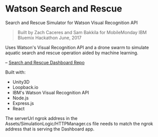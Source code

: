 # Watson Search and Rescue
Search and Rescue Simulator for Watson Visual Recognition API
> Built by Zach Caceres and Sam Bakkila for MobileMonday IBM Bluemix Hackathon June, 2017

Uses Watson's Visual Recognition API and a drone swarm to simulate aquatic
search and rescue operation aided by machine learning.

– [Search and Rescue Dashboard Repo](https://github.com/sbakkila/SRdashboard)

Built with:
- Unity3D
- Loopback.io
- IBM's Watson Visual Recognition API
- Node.js
- Express.js
- React

The serverUrl ngrok address in the Assets/SimulationLogic/HTTPManager.cs file needs to match the ngrok address that is serving the Dashboard app.
